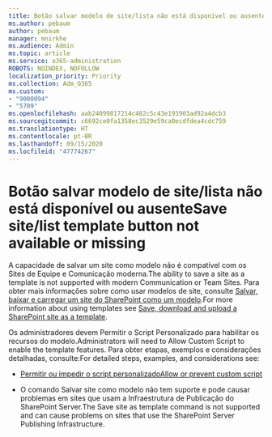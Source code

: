 ```yaml
---
title: Botão salvar modelo de site/lista não está disponível ou ausente
ms.author: pebaum
author: pebaum
manager: mnirkhe
ms.audience: Admin
ms.topic: article
ms.service: o365-administration
ROBOTS: NOINDEX, NOFOLLOW
localization_priority: Priority
ms.collection: Adm_O365
ms.custom:
- "9000094"
- "5709"
ms.openlocfilehash: aab24099817214c482c5c43e193903ad92a4dcb3
ms.sourcegitcommit: c6692ce0fa1358ec3529e59ca0ecdfdea4cdc759
ms.translationtype: HT
ms.contentlocale: pt-BR
ms.lasthandoff: 09/15/2020
ms.locfileid: "47774267"
---
```

# <a name="save-sitelist-template-button-not-available-or-missing"></a><span data-ttu-id="262a2-102">Botão salvar modelo de site/lista não está disponível ou ausente</span><span class="sxs-lookup"><span data-stu-id="262a2-102">Save site/list template button not available or missing</span></span>

<span data-ttu-id="262a2-103">A capacidade de salvar um site como modelo não é compatível com os Sites de Equipe e Comunicação moderna.</span><span class="sxs-lookup"><span data-stu-id="262a2-103">The ability to save a site as a template is not supported with modern Communication or Team Sites.</span></span> <span data-ttu-id="262a2-104">Para obter mais informações sobre como usar modelos de site, consulte [Salvar, baixar e carregar um site do SharePoint como um modelo](https://docs.microsoft.com/sharepoint/dev/general-development/save-download-and-upload-a-sharepoint-site-as-a-template).</span><span class="sxs-lookup"><span data-stu-id="262a2-104">For more information about using templates see [Save, download and upload a SharePoint site as a template](https://docs.microsoft.com/sharepoint/dev/general-development/save-download-and-upload-a-sharepoint-site-as-a-template).</span></span>

<span data-ttu-id="262a2-105">Os administradores devem Permitir o Script Personalizado para habilitar os recursos do modelo.</span><span class="sxs-lookup"><span data-stu-id="262a2-105">Administrators will need to Allow Custom Script to enable the template features.</span></span> <span data-ttu-id="262a2-106">Para obter etapas, exemplos e considerações detalhadas, consulte:</span><span class="sxs-lookup"><span data-stu-id="262a2-106">For detailed steps, examples, and considerations see:</span></span>

- [<span data-ttu-id="262a2-107">Permitir ou impedir o script personalizado</span><span class="sxs-lookup"><span data-stu-id="262a2-107">Allow or prevent custom script</span></span>](https://docs.microsoft.com/sharepoint/allow-or-prevent-custom-script)

- <span data-ttu-id="262a2-108">O comando Salvar site como modelo não tem suporte e pode causar problemas em sites que usam a Infraestrutura de Publicação do SharePoint Server.</span><span class="sxs-lookup"><span data-stu-id="262a2-108">The Save site as template command is not supported and can cause problems on sites that use the SharePoint Server Publishing Infrastructure.</span></span>


